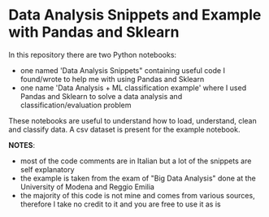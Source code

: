 # Data Analysis Snippets and Example with Pandas and Sklearn

In this repository there are two Python notebooks:
- one named 'Data Analysis Snippets" containing useful code I found/wrote to help me with using Pandas and Sklearn
- one name 'Data Analysis + ML classification example' where I used Pandas and Sklearn to solve a data analysis and classification/evaluation problem

These notebooks are useful to understand how to load, understand, clean and classify data.
A csv dataset is present for the example notebook.

**NOTES**: 
- most of the code comments are in Italian but a lot of the snippets are self explanatory
- the example is taken from the exam of "Big Data Analysis" done at the University of Modena and Reggio Emilia
- the majority of this code is not mine and comes from various sources, therefore I take no credit to it and you are free to use it as is
